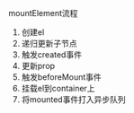 mountElement流程
1. 创建el
2. 递归更新子节点
3. 触发created事件
4. 更新prop
5. 触发beforeMount事件
6. 挂载el到container上
7. 将mounted事件打入异步队列